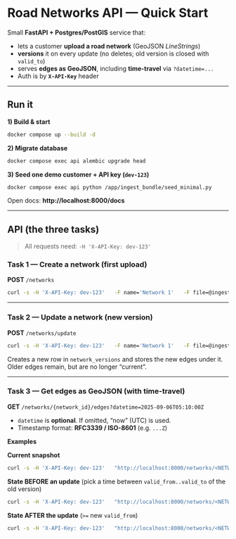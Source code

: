 # Road Networks API — Quick Start

Small **FastAPI + Postgres/PostGIS** service that:

- lets a customer **upload a road network** (GeoJSON _LineStrings_)
- **versions** it on every update (no deletes; old version is closed with `valid_to`)
- serves **edges as GeoJSON**, including **time-travel** via `?datetime=...`
- Auth is by **`X-API-Key`** header

---

## Run it

**1) Build & start**
```bash
docker compose up --build -d
```

**2) Migrate database**
```bash
docker compose exec api alembic upgrade head
```

**3) Seed one demo customer + API key (`dev-123`)**
```bash
docker compose exec api python /app/ingest_bundle/seed_minimal.py
```

Open docs: **http://localhost:8000/docs**

---

## API (the three tasks)

> All requests need: `-H 'X-API-Key: dev-123'`

### Task 1 — Create a network (first upload)

**POST** `/networks`

```bash
curl -s -H 'X-API-Key: dev-123'   -F name='Network 1'   -F file=@ingest_bundle/file-1.geojson   http://localhost:8000/networks | jq .
```

---

### Task 2 — Update a network (new version)

**POST** `/networks/update`

```bash
curl -s -H 'X-API-Key: dev-123'   -F name='Network 1'   -F file=@ingest_bundle/file-2.geojson   http://localhost:8000/networks/update | jq .
```

Creates a new row in `network_versions` and stores the new edges under it.  
Older edges remain, but are no longer “current”.

---

### Task 3 — Get edges as GeoJSON (with time-travel)

**GET** `/networks/{network_id}/edges?datetime=2025-09-06T05:10:00Z`

- `datetime` is **optional**. If omitted, “now” (UTC) is used.
- Timestamp format: **RFC3339 / ISO-8601** (e.g. `...Z`)

**Examples**

**Current snapshot**
```bash
curl -s -H 'X-API-Key: dev-123'   "http://localhost:8000/networks/<NETWORK_ID>/edges"   | jq '.features | length'
```

**State BEFORE an update** (pick a time between `valid_from..valid_to` of the old version)
```bash
curl -s -H 'X-API-Key: dev-123'   "http://localhost:8000/networks/<NETWORK_ID>/edges?datetime=$TS"   | jq '.features | length'
```

**State AFTER the update** (`>=` new `valid_from`)
```bash
curl -s -H 'X-API-Key: dev-123'   "http://localhost:8000/networks/<NETWORK_ID>/edges?datetime=$TS"   | jq '.features | length'
```
